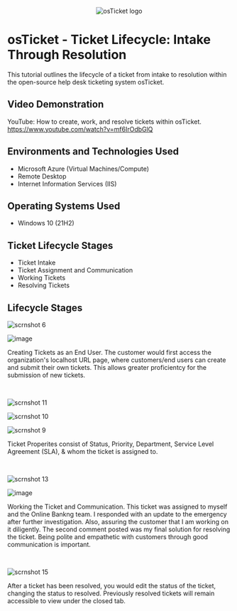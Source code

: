 
<p align="center">
<img src="https://i.imgur.com/Clzj7Xs.png" alt="osTicket logo"/>
</p>

<h1>osTicket - Ticket Lifecycle: Intake Through Resolution</h1>
This tutorial outlines the lifecycle of a ticket from intake to resolution within the open-source help desk ticketing system osTicket.<br />


<h2>Video Demonstration</h2>

YouTube: How to create, work, and resolve tickets within osTicket. https://www.youtube.com/watch?v=mf6IrOdbGlQ
<h2>Environments and Technologies Used</h2>

- Microsoft Azure (Virtual Machines/Compute)
- Remote Desktop
- Internet Information Services (IIS)

<h2>Operating Systems Used </h2>

- Windows 10</b> (21H2)

<h2>Ticket Lifecycle Stages</h2>

- Ticket Intake
- Ticket Assignment and Communication
- Working Tickets 
- Resolving Tickets

<h2>Lifecycle Stages</h2>

<p>

 ![scrnshot 6](https://github.com/user-attachments/assets/c88e4b26-a2f6-4860-a843-fc0f1d716527)

 ![image](https://github.com/user-attachments/assets/6aefe1a7-5b12-4c03-9962-31a1e0d7151d)

</p>
<p>
Creating Tickets as an End User. The customer would first access the organization's localhost URL page, where customers/end users can create and submit their own tickets. This allows greater proficientcy for the submission of new tickets. 
</p>
<br />

<p>

 ![scrnshot 11](https://github.com/user-attachments/assets/3192908d-c98d-483e-a62c-a09a9197ebd9)

 ![scrnshot 10](https://github.com/user-attachments/assets/5e6ebf32-70b4-4cd9-91c7-a60775a86ce2)

 ![scrnshot 9](https://github.com/user-attachments/assets/e2eb30c0-79b5-4510-98bc-3242ce1538a1)

</p>
<p>
Ticket Properites consist of Status, Priority, Department, Service Level Agreement (SLA), & whom the ticket is assigned to.
</p>
<br />

<p>

 ![scrnshot 13](https://github.com/user-attachments/assets/09fb06f2-8db2-48a9-b184-9d32c2007fe6)

 ![image](https://github.com/user-attachments/assets/8df2a43b-b6c1-4029-a7f3-68a9021161f5)

</p>
<p>
Working the Ticket and Communication. This ticket was assigned to myself and the Online Bankng team. I responded with an update to the emergency after further investigation. Also, assuring the customer that I am working on it diligently. The second comment posted was my final solution for resolving the ticket. Being polite and empathetic with customers through good communication is important.  
</p>
<br />

<p>

 ![scrnshot 15](https://github.com/user-attachments/assets/7d388a82-ffde-4223-aee1-056ad85bcd61)

</p>
<p>
After a ticket has been resolved, you would edit the status of the ticket, changing the status to resolved. Previously resolved tickets will remain accessible to view under the closed tab. 
</p>
<br />

